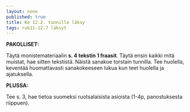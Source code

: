 ```yaml
---
layout: none
published: true
title: Ke 12.2. tunnille läksy
tags: rub11-12.7 läksyt
---
```

**PAKOLLISET:**

Täytä monistemateriaalin **s. 4 tekstin 1 fraasit**. Täytä ensin kaikki mitä muistat, hae sitten tekstistä. Näistä sanakoe torstain tunnilla. Tee huolella, keventää huomattavasti sanakokeeseen lukua kun teet huolella ja ajatuksella.

**PLUSSA:**

Tee s. 3, hae tietoa suomeksi ruotsalaisista asioista (1-4p, panostuksesta riippuen).

